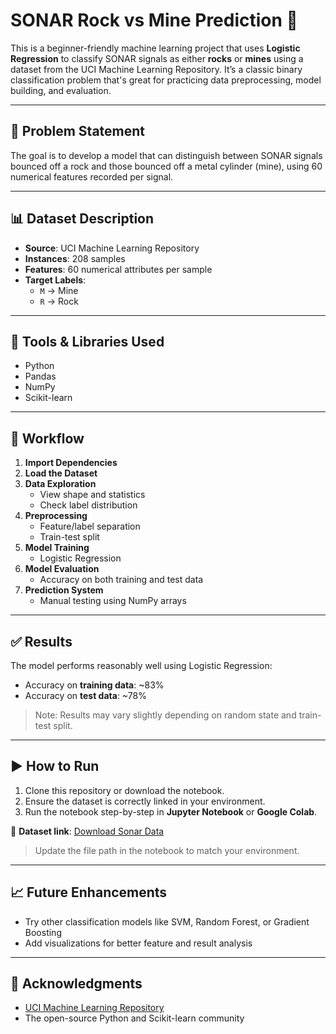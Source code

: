 # SONAR Rock vs Mine Prediction 🎯

This is a beginner-friendly machine learning project that uses **Logistic Regression** to classify SONAR signals as either **rocks** or **mines** using a dataset from the UCI Machine Learning Repository. It’s a classic binary classification problem that's great for practicing data preprocessing, model building, and evaluation.

---

## 📌 Problem Statement

The goal is to develop a model that can distinguish between SONAR signals bounced off a rock and those bounced off a metal cylinder (mine), using 60 numerical features recorded per signal.

---

## 📊 Dataset Description

- **Source**: UCI Machine Learning Repository  
- **Instances**: 208 samples  
- **Features**: 60 numerical attributes per sample  
- **Target Labels**:  
  - `M` → Mine  
  - `R` → Rock

---

## 🧰 Tools & Libraries Used

- Python
- Pandas  
- NumPy  
- Scikit-learn  

---

## 🚀 Workflow

1. **Import Dependencies**
2. **Load the Dataset**
3. **Data Exploration**
   - View shape and statistics
   - Check label distribution
4. **Preprocessing**
   - Feature/label separation
   - Train-test split
5. **Model Training**
   - Logistic Regression
6. **Model Evaluation**
   - Accuracy on both training and test data
7. **Prediction System**
   - Manual testing using NumPy arrays

---

## ✅ Results

The model performs reasonably well using Logistic Regression:

- Accuracy on **training data**: ~83%  
- Accuracy on **test data**: ~78%  

> Note: Results may vary slightly depending on random state and train-test split.

---

## ▶️ How to Run

1. Clone this repository or download the notebook.
2. Ensure the dataset is correctly linked in your environment.
3. Run the notebook step-by-step in **Jupyter Notebook** or **Google Colab**.

📁 **Dataset link**: [Download Sonar Data](https://drive.google.com/file/d/1Tuq_EzLyVneiju99IzPi2hFyYFohfymV/view?usp=drive_link)

> Update the file path in the notebook to match your environment.

---

## 📈 Future Enhancements

- Try other classification models like SVM, Random Forest, or Gradient Boosting  
- Add visualizations for better feature and result analysis  

---

## 🙏 Acknowledgments

- [UCI Machine Learning Repository](https://archive.ics.uci.edu/ml/datasets/connectionist+bench+(sonar,+mines+vs.+rocks))  
- The open-source Python and Scikit-learn community

